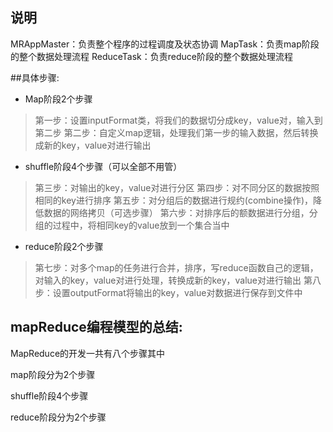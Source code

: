 ## 说明

MRAppMaster：负责整个程序的过程调度及状态协调
MapTask：负责map阶段的整个数据处理流程
ReduceTask：负责reduce阶段的整个数据处理流程

##具体步骤:
 * Map阶段2个步骤


> 第一步：设置inputFormat类，将我们的数据切分成key，value对，输入到第二步
> 第二步：自定义map逻辑，处理我们第一步的输入数据，然后转换成新的key，value对进行输出

 * shuffle阶段4个步骤（可以全部不用管）

> 第三步：对输出的key，value对进行分区
> 第四步：对不同分区的数据按照相同的key进行排序
> 第五步：对分组后的数据进行规约(combine操作)，降低数据的网络拷贝（可选步骤）
> 第六步：对排序后的额数据进行分组，分组的过程中，将相同key的value放到一个集合当中

* reduce阶段2个步骤

> 第七步：对多个map的任务进行合并，排序，写reduce函数自己的逻辑，对输入的key，value对进行处理，转换成新的key，value对进行输出
> 第八步：设置outputFormat将输出的key，value对数据进行保存到文件中

## mapReduce编程模型的总结:

MapReduce的开发一共有八个步骤其中

map阶段分为2个步骤

shuffle阶段4个步骤

reduce阶段分为2个步骤